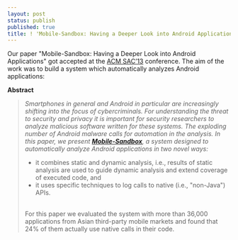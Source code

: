 ```yaml
---
layout: post
status: publish
published: true
title: ! 'Mobile-Sandbox: Having a Deeper Look into Android Applications'
---
```

<p>Our paper "Mobile-Sandbox: Having a Deeper Look into Android Applications" got accepted at the <a title="ACM SAC 2013" href="http://www.acm.org/conferences/sac/sac2013/" target="_blank">ACM SAC&rsquo;13</a> conference. The aim of the work was to build a system which automatically analyzes Android applications:</p>
<p><strong>Abstract</strong></p>
<blockquote><p><em>Smartphones in general and Android in particular are increasingly shifting into the focus of cybercriminals. For understanding the threat to security and privacy it is important for security researchers to analyze malicious software written for these systems. The exploding number of Android malware calls for automation in the analysis. In this paper, we present <strong><a title="Mobile-Sandbox" href="http://www.mobile-sandbox.com" target="_blank">Mobile-Sandbox</a></strong>, a system designed to automatically analyze Android applications in two novel ways: </em></p>
<ul>
<li>it combines static and dynamic analysis, i.e., results of static analysis are used to guide dynamic analysis and extend coverage of executed code, and</li>
<li>it uses specific techniques to log calls to native (i.e., "non-Java") APIs.</li><br />
</ul>
For this paper we evaluated the system with more than 36,000 applications from Asian third-party mobile markets and found that 24% of them actually use native calls in their code.</blockquote><br />
